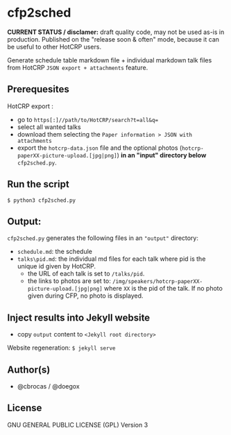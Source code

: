# cfp2sched

**CURRENT STATUS / disclamer:** draft quality code, may not be used as-is in production. Published on the "release soon & often" mode, because it can be useful to other HotCRP users.

Generate schedule table markdown file + individual markdown talk files from HotCRP `JSON export + attachments` feature.

## Prerequesites

HotCRP export : 
  - go to `https[:]//path/to/HotCRP/search?t=all&q=`
  - select all wanted talks 
  - download them selecting the `Paper information > JSON with attachments` 
  - export the `hotcrp-data.json` file and the optional photos (`hotcrp-paperXX-picture-upload.[jpg|png]`) **in an "input" directory below** `cfp2sched.py`.

## Run the script

`$ python3 cfp2sched.py`

## Output:
`cfp2sched.py` generates the following files in an `"output"` directory:
  - `schedule.md`: the schedule
  - `talks\pid.md`: the individual md files for each talk where pid is the unique id given by HotCRP. 
    - the URL of each talk is set to `/talks/pid`.
    - the links to photos are set to: `/img/speakers/hotcrp-paperXX-picture-upload.[jpg|png]` where `XX` is the pid of the talk. If no photo given during CFP, no photo is displayed.

## Inject results into Jekyll website
- copy `output` content to `<Jekyll root directory>`

Website regeneration: `$ jekyll serve`

## Author(s)
- @cbrocas / @doegox

## License
GNU GENERAL PUBLIC LICENSE (GPL) Version 3
